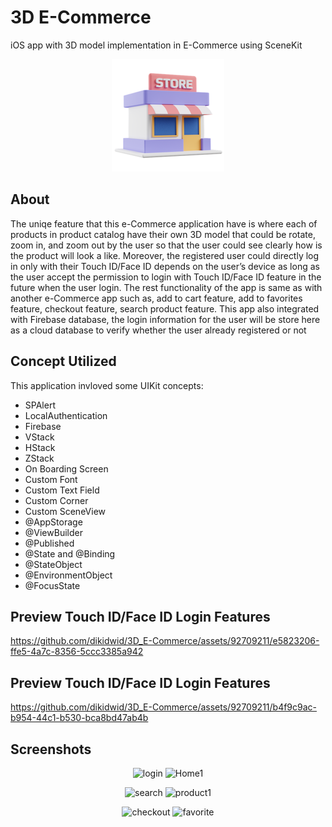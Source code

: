 # 3D E-Commerce
iOS app with 3D model implementation in E-Commerce using SceneKit

<p align="center">
  <img src="eCommerce/Assets.xcassets/AppIcon.appiconset/180.png" alt="Icon e-Commerce"/>
</p>

## About
The uniqe feature that this e-Commerce application have is where each of products in product catalog have 
their own 3D model that could be rotate, zoom in, and zoom out by the user so that the user could see clearly
how is the product will look a like. Moreover, the registered user could directly log in only with their Touch ID/Face ID 
depends on the user’s device as long as the user accept the permission to login with Touch ID/Face ID 
feature in the future when the user login. The rest functionality of the app is same as with another e-Commerce app
such as, add to cart feature, add to favorites feature, checkout feature, search product feature. This app also integrated
with Firebase database, the login information for the user will be store here as a cloud database to verify whether the user
already registered or not

## Concept Utilized
This application invloved some UIKit concepts:
- SPAlert
- LocalAuthentication
- Firebase
- VStack
- HStack
- ZStack
- On Boarding Screen
- Custom Font
- Custom Text Field
- Custom Corner
- Custom SceneView
- @AppStorage
- @ViewBuilder
- @Published
- @State and @Binding
- @StateObject
- @EnvironmentObject
- @FocusState


## Preview Touch ID/Face ID Login Features


https://github.com/dikidwid/3D_E-Commerce/assets/92709211/e5823206-ffe5-4a7c-8356-5ccc3385a942


## Preview Touch ID/Face ID Login Features


https://github.com/dikidwid/3D_E-Commerce/assets/92709211/b4f9c9ac-b954-44c1-b530-bca8bd47ab4b

## Screenshots

<p align = "center">
<img width="412" alt="login" src="https://github.com/dikidwid/3D_E-Commerce/assets/92709211/3282767f-bee5-4edb-9387-47e3f09d022d">
<img width="412" alt="Home1" src="https://github.com/dikidwid/3D_E-Commerce/assets/92709211/08165737-512e-448a-9fd9-e1e7bc0986e4">
</p>

<p align = "center">
<img width="412" alt="search" src="https://github.com/dikidwid/3D_E-Commerce/assets/92709211/0768e544-c774-4273-8ba0-1d61e7d8f47e">
<img width="412" alt="product1" src="https://github.com/dikidwid/3D_E-Commerce/assets/92709211/dbd27526-ea64-43a2-a5c6-a4b75cba1373">
</p>

<p align = "center">
<img width="412" alt="checkout" src="https://github.com/dikidwid/3D_E-Commerce/assets/92709211/e0d19168-e828-464b-b268-d854103bf4f9">
<img width="412" alt="favorite" src="https://github.com/dikidwid/3D_E-Commerce/assets/92709211/668c6658-2af2-46b1-95b5-de8035111d71">
</p>

